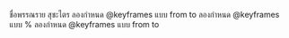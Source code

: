  ชื่อพรรณราย สุชะไตร 
 ลองกำหนด @keyframes
แบบ from to 
ลองกำหนด @keyframes
แบบ %
ลองกำหนด @keyframes
แบบ from to  



